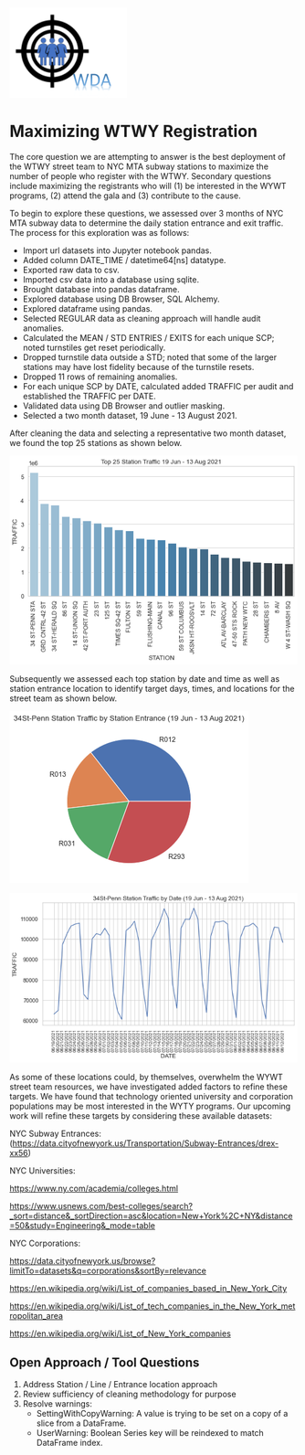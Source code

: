 ![](https://github.com/arbgar/metis/blob/main/EDA/Project/WDA_logo.png)

# Maximizing WTWY Registration

The core question we are attempting to answer is the best deployment of the WTWY street team to NYC MTA subway stations to maximize the number of people who register with the WTWY.  Secondary questions include maximizing the registrants who will (1) be interested in the WYWT programs, (2) attend the gala and (3) contribute to the cause.

To begin to explore these questions, we assessed over 3 months of NYC MTA subway data to determine the daily station entrance and exit traffic.  The process for this exploration was as follows:

- Import url datasets into Jupyter notebook pandas.
- Added column DATE_TIME / datetime64[ns] datatype.
- Exported raw data to csv.
- Imported csv data into a database using sqlite.
- Brought database into pandas dataframe.
- Explored database using DB Browser, SQL Alchemy.
- Explored dataframe using pandas.
- Selected REGULAR data as cleaning approach will handle audit anomalies.
- Calculated the MEAN / STD ENTRIES / EXITS for each unique SCP; noted turnstiles get reset periodically.
- Dropped turnstile data outside a STD; noted that some of the larger stations may have lost fidelity because of the turnstile resets. 
- Dropped 11 rows of remaining anomalies.
- For each unique SCP by DATE, calculated added TRAFFIC per audit and established the TRAFFIC per DATE.
- Validated data using DB Browser and outlier masking.
- Selected a two month dataset, 19 June - 13 August 2021.

After cleaning the data and selecting a representative two month dataset, we found the top 25 stations as shown below.

![](https://github.com/arbgar/metis/blob/main/EDA/Project/top_25.png)



Subsequently we assessed each top station by date and time as well as station entrance location to identify target days, times, and locations for the street team as shown below.

![](https://github.com/arbgar/metis/blob/main/EDA/Project/penn_entrance.png)

![](https://github.com/arbgar/metis/blob/main/EDA/Project/penn_date.png)

As some of these locations could, by themselves, overwhelm the WYWT street team resources, we have investigated added factors to refine these targets.  We have found that technology oriented university and corporation populations may be most interested in the WYTY programs. Our upcoming work will refine these targets by considering these available datasets:

NYC Subway Entrances: (https://data.cityofnewyork.us/Transportation/Subway-Entrances/drex-xx56)

NYC Universities:

https://www.ny.com/academia/colleges.html

https://www.usnews.com/best-colleges/search?_sort=distance&_sortDirection=asc&location=New+York%2C+NY&distance=50&study=Engineering&_mode=table

NYC Corporations:

https://data.cityofnewyork.us/browse?limitTo=datasets&q=corporations&sortBy=relevance

https://en.wikipedia.org/wiki/List_of_companies_based_in_New_York_City

https://en.wikipedia.org/wiki/List_of_tech_companies_in_the_New_York_metropolitan_area

https://en.wikipedia.org/wiki/List_of_New_York_companies

## Open Approach / Tool Questions

1. Address Station / Line / Entrance location approach
2. Review sufficiency of cleaning methodology for purpose
3. Resolve warnings:
   - SettingWithCopyWarning: 
     A value is trying to be set on a copy of a slice from a DataFrame.
   - UserWarning: Boolean Series key will be reindexed to match DataFrame index.